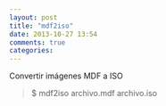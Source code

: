 ```yaml
---
layout: post
title: "mdf2iso"
date: 2013-10-27 13:54
comments: true
categories: 
---
```

Convertir imágenes MDF a ISO 

>$ mdf2iso archivo.mdf archivo.iso

